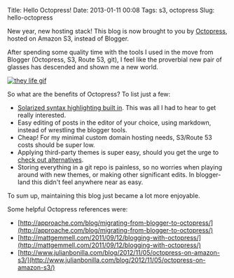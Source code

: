 Title: Hello Octopress!
Date: 2013-01-11 00:08
Tags: s3, octopress
Slug: hello-octopress

New year, new hosting stack! This blog is now brought to you by <a target="_blank" href="http://octopress.org/">Octopress</a>, hosted on Amazon S3, instead of Blogger.

After spending some quality time with the tools I used in the move from Blogger (Octopress, S3, Route 53, git), I feel like the proverbial new pair of glasses has descended and shown me a new world.

<a target="_blank" href="http://en.wikipedia.org/wiki/They_Live">![they life gif]({attach}images/they_live_deal_w_it.gif)</a>

So what are the benefits of Octopress? To list just a few:

- <a target="_blank" href="http://octopress.org/docs/blogging/code/">Solarized syntax highlighting built in</a>. This was all I had to hear to get really interested.
- Easy editing of posts in the editor of your choice, using markdown, instead of wrestling the blogger tools.
- Cheap! For my minimal custom domain hosting needs, S3/Route 53 costs should be super low.
- Applying third-party themes is super easy, should you get the urge to <a target="_blank" href="https://github.com/imathis/octopress/wiki/3rd-Party-Octopress-Themes">check out alternatives</a>.
- Storing everything in a git repo is painless, so no worries when playing around with new themes, or making other significant edits. In blogger-land this didn't feel anywhere near as easy.

To sum up, maintaining this blog just became a lot more enjoyable.

Some helpful Octopress references were:

- [http://approache.com/blog/migrating-from-blogger-to-octopress/](http://approache.com/blog/migrating-from-blogger-to-octopress/)
- [http://mattgemmell.com/2011/09/12/blogging-with-octopress/](http://mattgemmell.com/2011/09/12/blogging-with-octopress/)
- [http://www.julianbonilla.com/blog/2012/11/05/octopress-on-amazon-s3/](http://www.julianbonilla.com/blog/2012/11/05/octopress-on-amazon-s3/)

